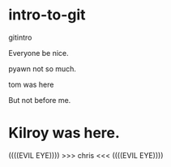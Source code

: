 intro-to-git
============

gitintro


Everyone be nice.


pyawn not so much.

tom was here

But not before me.

Kilroy was here.
=======

((((EVIL EYE)))) >>> chris <<< ((((EVIL EYE))))

